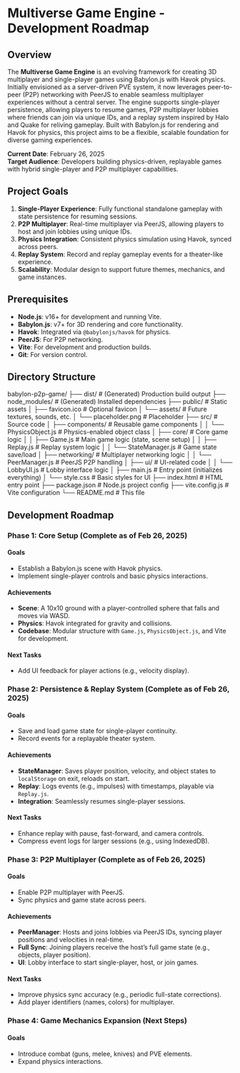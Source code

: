 # Multiverse Game Engine - Development Roadmap

## Overview
The **Multiverse Game Engine** is an evolving framework for creating 3D multiplayer and single-player games using Babylon.js with Havok physics. Initially envisioned as a server-driven PVE system, it now leverages peer-to-peer (P2P) networking with PeerJS to enable seamless multiplayer experiences without a central server. The engine supports single-player persistence, allowing players to resume games, P2P multiplayer lobbies where friends can join via unique IDs, and a replay system inspired by Halo and Quake for reliving gameplay. Built with Babylon.js for rendering and Havok for physics, this project aims to be a flexible, scalable foundation for diverse gaming experiences.

**Current Date**: February 26, 2025  
**Target Audience**: Developers building physics-driven, replayable games with hybrid single-player and P2P multiplayer capabilities.

## Project Goals
1. **Single-Player Experience**: Fully functional standalone gameplay with state persistence for resuming sessions.
2. **P2P Multiplayer**: Real-time multiplayer via PeerJS, allowing players to host and join lobbies using unique IDs.
3. **Physics Integration**: Consistent physics simulation using Havok, synced across peers.
4. **Replay System**: Record and replay gameplay events for a theater-like experience.
5. **Scalability**: Modular design to support future themes, mechanics, and game instances.

## Prerequisites
- **Node.js**: v16+ for development and running Vite.
- **Babylon.js**: v7+ for 3D rendering and core functionality.
- **Havok**: Integrated via `@babylonjs/havok` for physics.
- **PeerJS**: For P2P networking.
- **Vite**: For development and production builds.
- **Git**: For version control.

## Directory Structure

babylon-p2p-game/
├── dist/                    # (Generated) Production build output
├── node_modules/            # (Generated) Installed dependencies
├── public/                  # Static assets
│   ├── favicon.ico          # Optional favicon
│   └── assets/              # Future textures, sounds, etc.
│       └── placeholder.png  # Placeholder
├── src/                     # Source code
│   ├── components/          # Reusable game components
│   │   └── PhysicsObject.js # Physics-enabled object class
│   ├── core/                # Core game logic
│   │   ├── Game.js          # Main game logic (state, scene setup)
│   │   ├── Replay.js        # Replay system logic
│   │   └── StateManager.js  # Game state save/load
│   ├── networking/          # Multiplayer networking logic
│   │   └── PeerManager.js   # PeerJS P2P handling
│   ├── ui/                  # UI-related code
│   │   └── LobbyUI.js       # Lobby interface logic
│   ├── main.js              # Entry point (initializes everything)
│   └── style.css            # Basic styles for UI
├── index.html               # HTML entry point
├── package.json             # Node.js project config
├── vite.config.js           # Vite configuration
└── README.md                # This file

## Development Roadmap

### Phase 1: Core Setup (Complete as of Feb 26, 2025)
#### Goals
- Establish a Babylon.js scene with Havok physics.
- Implement single-player controls and basic physics interactions.

#### Achievements
- **Scene**: A 10x10 ground with a player-controlled sphere that falls and moves via WASD.
- **Physics**: Havok integrated for gravity and collisions.
- **Codebase**: Modular structure with `Game.js`, `PhysicsObject.js`, and Vite for development.

#### Next Tasks
- Add UI feedback for player actions (e.g., velocity display).

### Phase 2: Persistence & Replay System (Complete as of Feb 26, 2025)
#### Goals
- Save and load game state for single-player continuity.
- Record events for a replayable theater system.

#### Achievements
- **StateManager**: Saves player position, velocity, and object states to `localStorage` on exit, reloads on start.
- **Replay**: Logs events (e.g., impulses) with timestamps, playable via `Replay.js`.
- **Integration**: Seamlessly resumes single-player sessions.

#### Next Tasks
- Enhance replay with pause, fast-forward, and camera controls.
- Compress event logs for larger sessions (e.g., using IndexedDB).

### Phase 3: P2P Multiplayer (Complete as of Feb 26, 2025)
#### Goals
- Enable P2P multiplayer with PeerJS.
- Sync physics and game state across peers.

#### Achievements
- **PeerManager**: Hosts and joins lobbies via PeerJS IDs, syncing player positions and velocities in real-time.
- **Full Sync**: Joining players receive the host’s full game state (e.g., objects, player position).
- **UI**: Lobby interface to start single-player, host, or join games.

#### Next Tasks
- Improve physics sync accuracy (e.g., periodic full-state corrections).
- Add player identifiers (names, colors) for multiplayer.

### Phase 4: Game Mechanics Expansion (Next Steps)
#### Goals
- Introduce combat (guns, melee, knives) and PVE elements.
- Expand physics interactions.